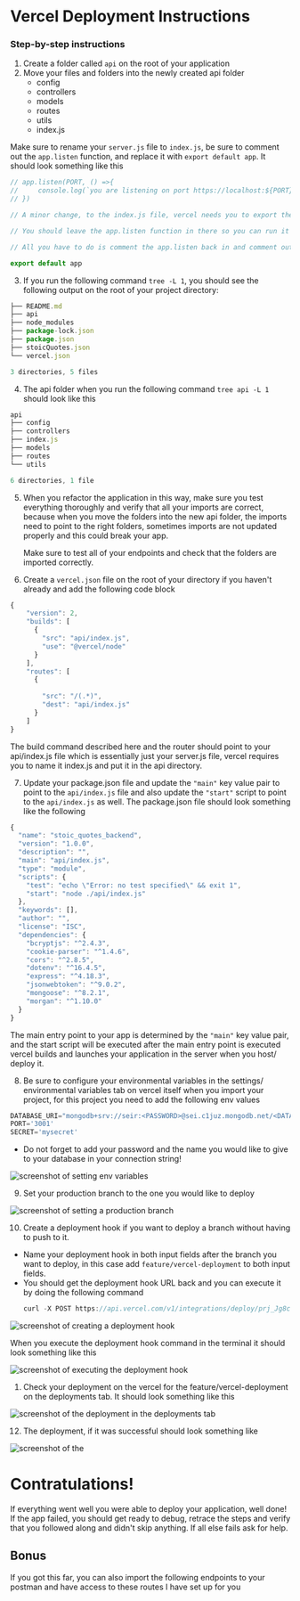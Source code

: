 # Vercel Deployment Instructions

### Step-by-step instructions

1. Create a folder called `api` on the root of your application
2. Move your files and folders into the newly created api folder
   - config
   - controllers
   - models
   - routes
   - utils
   - index.js 

Make sure to rename your `server.js` file to `index.js`, be sure to comment out the `app.listen` function, and replace it with `export default app`. It should look something like this 

```javascript
// app.listen(PORT, () =>{
//     console.log(`you are listening on port https://localhost:${PORT}`)
// })

// A minor change, to the index.js file, vercel needs you to export the app like this

// You should leave the app.listen function in there so you can run it on your local server if you want to. 

// All you have to do is comment the app.listen back in and comment out the export default app

export default app
```

3. If you run the following command `tree -L 1`, you should see the following output on the root of your project directory:

``` javascript
├── README.md
├── api
├── node_modules
├── package-lock.json
├── package.json
├── stoicQuotes.json
└── vercel.json

3 directories, 5 files
```

4. The api folder when you run the following command `tree api -L 1` should look like this
   
``` javascript
api
├── config
├── controllers
├── index.js
├── models
├── routes
└── utils

6 directories, 1 file
```

5. 
   When you refactor the application in this way, make sure you test everything thoroughly and verify that all your imports are correct, because when you move the folders into the new api folder, the imports need to point to the right folders, sometimes imports are not updated properly and this could break your app. 
   
   Make sure to test all of your endpoints and check that the folders are imported correctly.

6. Create a `vercel.json` file on the root of your directory if you haven't already and add the following code block
```javascript
{
    "version": 2,
    "builds": [
      {
        "src": "api/index.js",
        "use": "@vercel/node"
      }
    ],
    "routes": [
      {
        
        "src": "/(.*)",
        "dest": "api/index.js"
      }
    ]
}
```

The build command described here and the router should point to your api/index.js file which is essentially just your server.js file, vercel requires you to name it index.js and put it in the api directory.

7. Update your package.json file and update the `"main"` key value pair to point to the `api/index.js` file and also update the `"start"` script to point to the `api/index.js` as well. The package.json file should look something like the following

```javascript
{
  "name": "stoic_quotes_backend",
  "version": "1.0.0",
  "description": "",
  "main": "api/index.js",
  "type": "module",
  "scripts": {
    "test": "echo \"Error: no test specified\" && exit 1",
    "start": "node ./api/index.js"
  },
  "keywords": [],
  "author": "",
  "license": "ISC",
  "dependencies": {
    "bcryptjs": "^2.4.3",
    "cookie-parser": "^1.4.6",
    "cors": "^2.8.5",
    "dotenv": "^16.4.5",
    "express": "^4.18.3",
    "jsonwebtoken": "^9.0.2",
    "mongoose": "^8.2.1",
    "morgan": "^1.10.0"
  }
}
```
The main entry point to your app is determined by the `"main"` key value pair, and the start script will be executed after the main entry point is executed vercel builds and launches your application in the server when you host/ deploy it.

8. Be sure to configure your environmental variables in the settings/ environmental variables tab on vercel itself when you import your project, for this project you need to add the following env values

```javascript
DATABASE_URI="mongodb+srv://seir:<PASSWORD>@sei.c1juz.mongodb.net/<DATABASE NAME>?retryWrites=true&w=majority"
PORT='3001'
SECRET='mysecret'
```
- Do not forget to add your password and the name you would like to give to your database in your connection string!

![screenshot of setting env variables](./assets/Screen%20Shot%202024-04-02%20at%204.08.43%20PM.png)


9. Set your production branch to the one you would like to deploy 

![screenshot of setting a production branch](./assets/Screen%20Shot%202024-04-02%20at%204.12.55%20PM.png)

10. Create a deployment hook if you want to deploy a branch without having to push to it.

- Name your deployment hook in both input fields after the branch you want to deploy, in this case add `feature/vercel-deployment` to both input fields. 
- You should get the deployment hook URL back and you can execute it by doing the following command 
  ``` javascript
  curl -X POST https://api.vercel.com/v1/integrations/deploy/prj_Jg8cdEI7GE4jhkCYEZKegCn1fCZR/4Y0rJKjRdv
  ```

![screenshot of creating a deployment hook](./assets/Screen%20Shot%202024-04-02%20at%204.14.42%20PM.png)

When you execute the deployment hook command in the terminal it should look something like this

![screenshot of executing the deployment hook](assets/Screen%20Shot%202024-04-02%20at%204.31.15%20PM.png)

1.   Check your deployment on the vercel for the feature/vercel-deployment on the deployments tab.
It should look something like this

![screenshot of the deployment in the deployments tab](assets/Screen%20Shot%202024-04-02%20at%204.23.22%20PM.png)

12. The deployment, if it was successful should look something like

![screenshot of the ](assets/Screen%20Shot%202024-04-02%20at%204.24.49%20PM.png)

# Contratulations!
If everything went well you were able to deploy your application, well done! If the app failed, you should get ready to debug, retrace the steps and verify that you followed along and didn't skip anything. If all else fails ask for help.


## Bonus
If you got this far, you can also import the following endpoints to your postman and have access to these routes I  have set up for you









